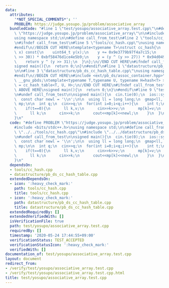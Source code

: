 ```yaml
---
data:
  attributes:
    '*NOT_SPECIAL_COMMENTS*': ''
    PROBLEM: https://judge.yosupo.jp/problem/associative_array
  bundledCode: "#line 1 \"test/yosupo/associative_array.test.cpp\"\n#define PROBLEM\
    \ \"https://judge.yosupo.jp/problem/associative_array\"\n\n#include <bits/stdc++.h>\n\
    using namespace std;\n\n#define call_from_test\n#line 2 \"tools/cc_hash.cpp\"\n\
    \n#ifndef call_from_test\n#line 5 \"tools/cc_hash.cpp\"\nusing namespace std;\n\
    #endif\n//BEGIN CUT HERE\ntemplate<typename T>\nstruct cc_hash{\n  uint64_t operator()(T\
    \ x) const{\n    uint64_t y(x);\n    y += 0x9e3779b97f4a7c15;\n    y = (y ^ (y\
    \ >> 30)) * 0xbf58476d1ce4e5b9;\n    y = (y ^ (y >> 27)) * 0x94d049bb133111eb;\n\
    \    return y ^ (y >> 31);\n  }\n};\n//END CUT HERE\n#ifndef call_from_test\n\
    signed main(){\n  return 0;\n}\n#endif\n#line 1 \"datastructure/pb_ds_cc_hash_table.cpp\"\
    \n\n#line 3 \"datastructure/pb_ds_cc_hash_table.cpp\"\nusing namespace std;\n\
    #endif\n//BEGIN CUT HERE\n#include <ext/pb_ds/assoc_container.hpp>\nusing namespace\
    \ __gnu_pbds;\ntemplate<typename T,typename U, typename H=hash<T> >\nusing gmap\
    \ = cc_hash_table<T, U, H>;\n//END CUT HERE\n#ifndef call_from_test\n//INSERT\
    \ ABOVE HERE\nsigned main(){\n  return 0;\n}\n#endif\n#line 9 \"test/yosupo/associative_array.test.cpp\"\
    \n#undef call_from_test\n\nsigned main(){\n  cin.tie(0);\n  ios::sync_with_stdio(0);\n\
    \  const char newl = '\\n';\n\n  using ll = long long;\n  gmap<ll, ll, cc_hash<ll>>\
    \ mp;\n\n  int q;\n  cin>>q;\n  for(int i=0;i<q;i++){\n    int t;\n    cin>>t;\n\
    \    if(t==0){\n      ll k,v;\n      cin>>k>>v;\n      mp[k]=v;\n    }\n    if(t==1){\n\
    \      ll k;\n      cin>>k;\n      cout<<mp[k]<<newl;\n    }\n  }\n  return 0;\n\
    }\n"
  code: "#define PROBLEM \"https://judge.yosupo.jp/problem/associative_array\"\n\n\
    #include <bits/stdc++.h>\nusing namespace std;\n\n#define call_from_test\n#include\
    \ \"../../tools/cc_hash.cpp\"\n#include \"../../datastructure/pb_ds_cc_hash_table.cpp\"\
    \n#undef call_from_test\n\nsigned main(){\n  cin.tie(0);\n  ios::sync_with_stdio(0);\n\
    \  const char newl = '\\n';\n\n  using ll = long long;\n  gmap<ll, ll, cc_hash<ll>>\
    \ mp;\n\n  int q;\n  cin>>q;\n  for(int i=0;i<q;i++){\n    int t;\n    cin>>t;\n\
    \    if(t==0){\n      ll k,v;\n      cin>>k>>v;\n      mp[k]=v;\n    }\n    if(t==1){\n\
    \      ll k;\n      cin>>k;\n      cout<<mp[k]<<newl;\n    }\n  }\n  return 0;\n\
    }\n"
  dependsOn:
  - tools/cc_hash.cpp
  - datastructure/pb_ds_cc_hash_table.cpp
  extendedDependsOn:
  - icon: ':heavy_check_mark:'
    path: tools/cc_hash.cpp
    title: tools/cc_hash.cpp
  - icon: ':heavy_check_mark:'
    path: datastructure/pb_ds_cc_hash_table.cpp
    title: datastructure/pb_ds_cc_hash_table.cpp
  extendedRequiredBy: []
  extendedVerifiedWith: []
  isVerificationFile: true
  path: test/yosupo/associative_array.test.cpp
  requiredBy: []
  timestamp: '2020-05-24 17:44:55+09:00'
  verificationStatus: TEST_ACCEPTED
  verificationStatusIcon: ':heavy_check_mark:'
  verifiedWith: []
documentation_of: test/yosupo/associative_array.test.cpp
layout: document
redirect_from:
- /verify/test/yosupo/associative_array.test.cpp
- /verify/test/yosupo/associative_array.test.cpp.html
title: test/yosupo/associative_array.test.cpp
---
```

